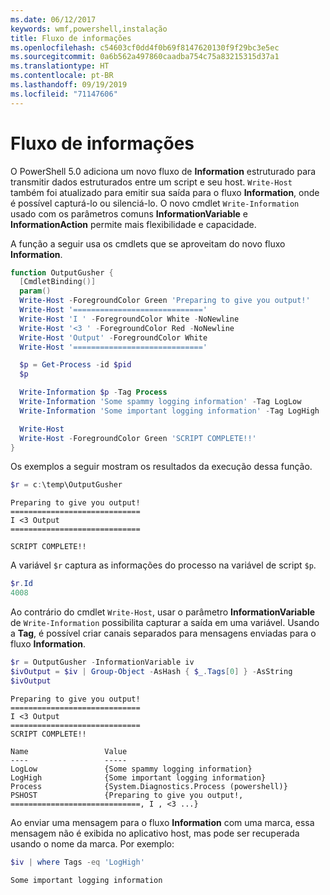 ```yaml
---
ms.date: 06/12/2017
keywords: wmf,powershell,instalação
title: Fluxo de informações
ms.openlocfilehash: c54603cf0dd4f0b69f8147620130f9f29bc3e5ec
ms.sourcegitcommit: 0a6b562a497860caadba754c75a83215315d37a1
ms.translationtype: HT
ms.contentlocale: pt-BR
ms.lasthandoff: 09/19/2019
ms.locfileid: "71147606"
---
```

# <a name="information-stream"></a>Fluxo de informações

O PowerShell 5.0 adiciona um novo fluxo de **Information** estruturado para transmitir dados estruturados entre um script e seu host. `Write-Host` também foi atualizado para emitir sua saída para o fluxo **Information**, onde é possível capturá-lo ou silenciá-lo. O novo cmdlet `Write-Information` usado com os parâmetros comuns **InformationVariable** e **InformationAction** permite mais flexibilidade e capacidade.

A função a seguir usa os cmdlets que se aproveitam do novo fluxo **Information**.

```powershell
function OutputGusher {
  [CmdletBinding()]
  param()
  Write-Host -ForegroundColor Green 'Preparing to give you output!'
  Write-Host '============================='
  Write-Host 'I ' -ForegroundColor White -NoNewline
  Write-Host '<3 ' -ForegroundColor Red -NoNewline
  Write-Host 'Output' -ForegroundColor White
  Write-Host '============================='

  $p = Get-Process -id $pid
  $p

  Write-Information $p -Tag Process
  Write-Information 'Some spammy logging information' -Tag LogLow
  Write-Information 'Some important logging information' -Tag LogHigh

  Write-Host
  Write-Host -ForegroundColor Green 'SCRIPT COMPLETE!!'
}
```

Os exemplos a seguir mostram os resultados da execução dessa função.

```powershell
$r = c:\temp\OutputGusher
```

```Output
Preparing to give you output!
=============================
I <3 Output
=============================

SCRIPT COMPLETE!!
```

A variável `$r` captura as informações do processo na variável de script `$p`.

```powershell
$r.Id
4008
```

Ao contrário do cmdlet `Write-Host`, usar o parâmetro **InformationVariable** de `Write-Information` possibilita capturar a saída em uma variável. Usando a **Tag**, é possível criar canais separados para mensagens enviadas para o fluxo **Information**.

```powershell
$r = OutputGusher -InformationVariable iv
$ivOutput = $iv | Group-Object -AsHash { $_.Tags[0] } -AsString
$ivOutput
```

```Output
Preparing to give you output!
=============================
I <3 Output
=============================
SCRIPT COMPLETE!!

Name                 Value
----                 -----
LogLow               {Some spammy logging information}
LogHigh              {Some important logging information}
Process              {System.Diagnostics.Process (powershell)}
PSHOST               {Preparing to give you output!, =============================, I , <3 ...}
```

Ao enviar uma mensagem para o fluxo **Information** com uma marca, essa mensagem não é exibida no aplicativo host, mas pode ser recuperada usando o nome da marca. Por exemplo:

```powershell
$iv | where Tags -eq 'LogHigh'
```

```Output
Some important logging information
```